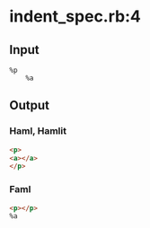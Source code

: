 # indent\_spec.rb:4
## Input
```haml
%p
	%a

```

## Output
### Haml, Hamlit
```html
<p>
<a></a>
</p>

```

### Faml
```html
<p></p>
%a

```

